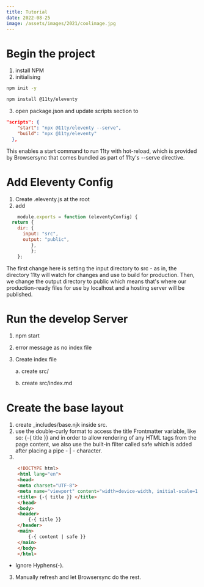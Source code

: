 ```yaml
---
title: Tutorial
date: 2022-08-25
image: /assets/images/2021/coolimage.jpg
---
```



# Begin the project
 1. install NPM
 2. initialising 
 ```sh
 npm init -y
 ```
 ```sh
 npm install @11ty/eleventy
 ```

3. open package.json and update scripts section to 

```JSON
"scripts": {
    "start": "npx @11ty/eleventy --serve",
    "build": "npx @11ty/eleventy"
  },
```
This enables a start command to run 11ty with hot-reload, which is provided by Browsersync that comes bundled as part of 11ty's --serve directive.
 
 
# Add Eleventy Config
 1. Create .eleventy.js at the root
 2. add 
```javascript
    module.exports = function (eleventyConfig) {
  return {
    dir: {
      input: "src",
      output: "public",
         },
         };
    };
```
The first change here is setting the input directory to src - as in, the directory 11ty will watch for changes and use to build for production. Then, we change the output directory to public which means that's where our production-ready files for use by localhost and a hosting server will be published.

# Run the develop Server
 1. npm start
 2. error message as no index file
 3. Create index file

    a. create src/

    b. create src/index.md

# Create the base layout
 1. create _includes/base.njk inside src.
 3. use the double-curly format to access the title Frontmatter variable, like so: {-{ title }} and in order to allow rendering of any HTML tags from the page content, we also use the built-in filter called safe which is added after placing a pipe - | - character.
 2. 

```HTML
    <!DOCTYPE html>
    <html lang="en">
    <head>
    <meta charset="UTF-8">
    <meta name="viewport" content="width=device-width, initial-scale=1.0">
    <title> {-{ title }} </title>
    </head>
    <body>
    <header>
        {-{ title }}
    </header>
    <main>
        {-{ content | safe }}
    </main>
    </body>
    </html>
```
* Ignore Hyphens(-).
3. Manually refresh and let Browsersync do the rest.




